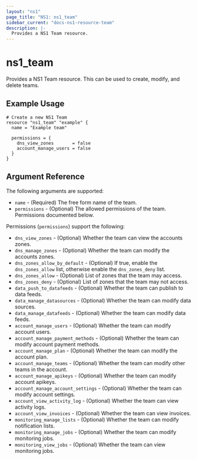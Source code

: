 ```yaml
---
layout: "ns1"
page_title: "NS1: ns1_team"
sidebar_current: "docs-ns1-resource-team"
description: |-
  Provides a NS1 Team resource.
---
```


# ns1\_team

Provides a NS1 Team resource. This can be used to create, modify, and delete teams.

## Example Usage

```hcl
# Create a new NS1 Team
resource "ns1_team" "example" {
  name = "Example team"

  permissions = {
    dns_view_zones       = false
    account_manage_users = false
  }
}
```

## Argument Reference

The following arguments are supported:

* `name` - (Required) The free form name of the team.
* `permissions` - (Optional) The allowed permissions of the team. Permissions documented below.

Permissions (`permissions`) support the following:

* `dns_view_zones` - (Optional) Whether the team can view the accounts zones.
* `dns_manage_zones` - (Optional) Whether the team can modify the accounts zones.
* `dns_zones_allow_by_default` - (Optional) If true, enable the `dns_zones_allow` list, otherwise enable the `dns_zones_deny` list.
* `dns_zones_allow` - (Optional) List of zones that the team may access.
* `dns_zones_deny` - (Optional) List of zones that the team may not access.
* `data_push_to_datafeeds` - (Optional) Whether the team can publish to data feeds.
* `data_manage_datasources` - (Optional) Whether the team can modify data sources.
* `data_manage_datafeeds` - (Optional) Whether the team can modify data feeds.
* `account_manage_users` - (Optional) Whether the team can modify account users.
* `account_manage_payment_methods` - (Optional) Whether the team can modify account payment methods.
* `account_manage_plan` - (Optional) Whether the team can modify the account plan.
* `account_manage_teams` - (Optional) Whether the team can modify other teams in the account.
* `account_manage_apikeys` - (Optional) Whether the team can modify account apikeys.
* `account_manage_account_settings` - (Optional) Whether the team can modify account settings.
* `account_view_activity_log` - (Optional) Whether the team can view activity logs.
* `account_view_invoices` - (Optional) Whether the team can view invoices.
* `monitoring_manage_lists` - (Optional) Whether the team can modify notification lists.
* `monitoring_manage_jobs` - (Optional) Whether the team can modify monitoring jobs.
* `monitoring_view_jobs` - (Optional) Whether the team can view monitoring jobs.

